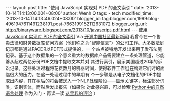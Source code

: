 --- layout: post title: "使用 JavaScript 实现对 PDF 的全文索引" date:
'2013-10-14T14:13:00.001+08:00' author: Wenh Q tags: - tech
modified\_time: '2013-10-14T14:13:46.024+08:00' blogger\_id:
tag:blogger.com,1999:blog-4961947611491238191.post-7663199152112631072
blogger\_orig\_url:
http://binaryware.blogspot.com/2013/10/javascript-pdf.html ---
[使用 JavaScript 实现对 PDF
的全文索引](http://www.oschina.net/translate/building-a-full-text-index-in-javascript)
Via [开源中国社区最新新闻](http://www.oschina.net/?from=rss)
我曾今在一个售卖法律和财务数据库访问方案（他们称之为"智能信息"）的公司工作。大多数法庭记录都是通过PACER以PDF形式提供的，一
个站点被特地开发出来用于发布法庭记录。基于这个数据集的一个意义重大的数据库产品需要建立一条处理管道，它能够从超过两亿分份PDF文档中提取文本并对
其进行索引，展示美国超过20年的诉讼记录。这些处理过程将花费数月的机器时间，使得软件工作组在构建它们时的面临很大的压力。在这一处理过程中的早期有
个一步骤是从电子文档化的PDF中提取出内容，其在稍后的将会被送入一个NLP处理阶段——显示关键字，标注部分词类，识别实体，而然后发出报告（如果你
对此感兴趣，可以检索
[Python中的自然语言处理](http://www.amazon.com/gp/product/0596516495/ref=as_li_ss_il?ie=UTF8&camp=1789&creative=390957&creativeAS%20%20%20IN=0596516495&linkCode=as2&tag=thesecrelifeo-20)
作为入门 - 再读一读
[这里我的评论](http://www.garysieling.com/blog/book-review-natural-language-processing-with-python)
） 
